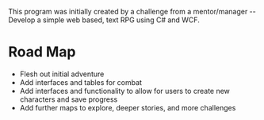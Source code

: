 This program was initially created by a challenge from a mentor/manager -- Develop a simple web based, text RPG using C# and WCF. 

Road Map
======================
- Flesh out initial adventure
- Add interfaces and tables for combat
- Add interfaces and functionality to allow for users to create new characters and save progress
- Add further maps to explore, deeper stories, and more challenges
